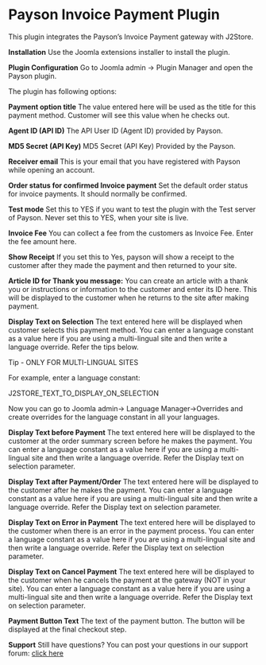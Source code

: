 # Payson Invoice Payment Plugin

This plugin integrates the Payson’s Invoice Payment gateway with J2Store.

**Installation** Use the Joomla extensions installer to install the plugin.

**Plugin Configuration** Go to Joomla admin → Plugin Manager and open the Payson plugin.

The plugin has following options:

**Payment option title** The value entered here will be used as the title for this payment method. Customer will see this value when he checks out.

**Agent ID \(API ID\)** The API User ID \(Agent ID\) provided by Payson.

**MD5 Secret \(API Key\)** MD5 Secret \(API Key\) Provided by the Payson.

**Receiver email** This is your email that you have registered with Payson while opening an account.

**Order status for confirmed Invoice payment** Set the default order status for invoice payments. It should normally be confirmed.

**Test mode** Set this to YES if you want to test the plugin with the Test server of Payson. Never set this to YES, when your site is live.

**Invoice Fee** You can collect a fee from the customers as Invoice Fee. Enter the fee amount here.

**Show Receipt** If you set this to Yes, payson will show a receipt to the customer after they made the payment and then returned to your site.

**Article ID for Thank you message:** You can create an article with a thank you or instructions or information to the customer and enter its ID here. This will be displayed to the customer when he returns to the site after making payment.

**Display Text on Selection** The text entered here will be displayed when customer selects this payment method. You can enter a language constant as a value here if you are using a multi-lingual site and then write a language override. Refer the tips below.

Tip - ONLY FOR MULTI-LINGUAL SITES

For example, enter a language constant:

J2STORE_TEXT_TO_DISPLAY_ON\_SELECTION

Now you can go to Joomla admin-&gt; Language Manager-&gt;Overrides and create overrides for the language constant in all your languages.

**Display Text before Payment** The text entered here will be displayed to the customer at the order summary screen before he makes the payment. You can enter a language constant as a value here if you are using a multi-lingual site and then write a language override. Refer the Display text on selection parameter.

**Display Text after Payment/Order** The text entered here will be displayed to the customer after he makes the payment. You can enter a language constant as a value here if you are using a multi-lingual site and then write a language override. Refer the Display text on selection parameter.

**Display Text on Error in Payment** The text entered here will be displayed to the customer when there is an error in the payment process. You can enter a language constant as a value here if you are using a multi-lingual site and then write a language override. Refer the Display text on selection parameter.

**Display Text on Cancel Payment** The text entered here will be displayed to the customer when he cancels the payment at the gateway \(NOT in your site\). You can enter a language constant as a value here if you are using a multi-lingual site and then write a language override. Refer the Display text on selection parameter.

**Payment Button Text** The text of the payment button. The button will be displayed at the final checkout step.

**Support** Still have questions? You can post your questions in our support forum: [click here](http://j2store.org/forum/index.html)

